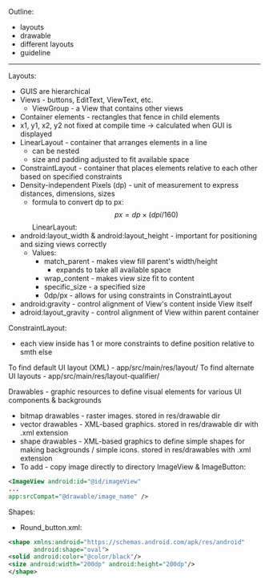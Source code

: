 Outline:
- layouts
- drawable
- different layouts
- guideline
----------------
Layouts:
- GUIS are hierarchical
- Views - buttons, EditText, ViewText, etc.
	- ViewGroup - a View that contains other views
- Container elements - rectangles that fence in child elements
- x1, y1, x2, y2 not fixed at compile time -> calculated when GUI is displayed
- LinearLayout - container that arranges elements in a line
	- can be nested
	- size and padding adjusted to fit available space
- ConstraintLayout - container that places elements relative to each other based on specified constraints
- Density-independent Pixels (dp) - unit of measurement to express distances, dimensions, sizes
	- formula to convert dp to px:
$$ px = dp \times (dpi/160)$$
LinearLayout:
- android:layout_width & android:layout_height - important for positioning and sizing views correctly
	- Values:
		- match_parent - makes view fill parent's width/height
			- expands to take all available space
		- wrap_content - makes view size fit to content
		- specific_size - a specified size
		- 0dp/px - allows for using constraints in ConstraintLayout
- android:gravity - control alignment of View's content inside View itself
- adroid:layout_gravity - control alignment of View within parent container

ConstraintLayout:
- each view inside has 1 or more constraints to define position relative to smth else

To find default UI layout (XML) - app/src/main/res/layout/
To find alternate UI layouts - app/src/main/res/layout-qualifier/


Drawables - graphic resources to define visual elements for various UI components & backgrounds
- bitmap drawables - raster images. stored in res/drawable dir
- vector drawables - XML-based graphics. stored in res/drawable dir with .xml extension
- shape drawables - XML-based graphics to define simple shapes for making backgrounds / simple icons. stored in res/drawables with .xml extension
- To add - copy image directly to directory
ImageView & ImageButton:
```XML
<ImageView android:id="@id/imageView"
...
app:srcCompat="@drawable/image_name" />
```

Shapes:
- Round_button.xml:
```XML
<shape xmlns:android="https://schemas.android.com/apk/res/android"
	   android:shape="oval">
<solid android:color="@color/black"/>
<size android:width="200dp" android:height="200dp"/>
</shape>
```
